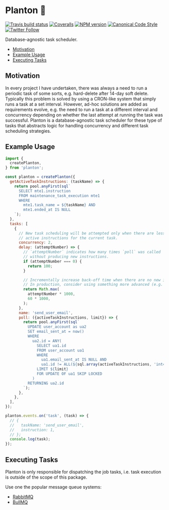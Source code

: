 # Planton 🐳

[![Travis build status](https://img.shields.io/travis/com/gajus/planton?style=flat-square)](https://travis-ci.com/gajus/planton)
[![Coveralls](https://img.shields.io/coveralls/gajus/planton.svg?style=flat-square)](https://coveralls.io/github/gajus/planton)
[![NPM version](http://img.shields.io/npm/v/planton.svg?style=flat-square)](https://www.npmjs.org/package/planton)
[![Canonical Code Style](https://img.shields.io/badge/code%20style-canonical-blue.svg?style=flat-square)](https://github.com/gajus/canonical)
[![Twitter Follow](https://img.shields.io/twitter/follow/kuizinas.svg?style=social&label=Follow)](https://twitter.com/kuizinas)

Database-agnostic task scheduler.

* [Motivation](#motivation)
* [Example Usage](#example-usage)
* [Executing Tasks](#executing-tasks)

## Motivation

In every project I have undertaken, there was always a need to run a periodic task of some sorts, e.g. hard-delete after 14-day soft delete. Typically this problem is solved by using a CRON-like system that simply runs a task at a set interval. However, ad-hoc solutions are added as requirements evolve, e.g. the need to run a task at a different interval and concurrency depending on whether the last attempt at running the task was successful. Planton is a database-agnostic task scheduler for these type of tasks that abstracts logic for handling concurrency and different task scheduling strategies.

## Example Usage

```js
import {
  createPlanton,
} from 'planton';

const planton = createPlanton({
  getActiveTaskInstructions: (taskName) => {
    return pool.anyFirst(sql`
      SELECT mte1.instruction
      FROM maintenance_task_execution mte1
      WHERE
        mte1.task_name = ${taskName} AND
        mte1.ended_at IS NULL
    `);
  },
  tasks: [
    {
      // New task scheduling will be attempted only when there are less than 2
      // active instructions for the current task.
      concurrency: 2,
      delay: (attemptNumber) => {
        // `attemptNumber` indicates how many times `poll` was called
        // without producing new instructions.
        if (attemptNumber === 0) {
          return 100;
        }

        // Incrementally increase back-off time when there are no new instructions.
        // In production, consider using something more advanced (e.g. https://www.npmjs.com/package/simple-backoff).
        return Math.max(
          attemptNumber * 1000,
          60 * 1000,
        );
      },
      name: 'send_user_email',
      poll: ({activeTaskInstructions, limit}) => {
        return pool.anyFirst(sql`
          UPDATE user_account as ua2
          SET email_sent_at = now()
          WHERE
            ua2.id = ANY(
              SELECT ua1.id
              FROM user_account ua1
              WHERE
                ua1.email_sent_at IS NULL AND
                ua1.id != ALL(${sql.array(activeTaskInstructions, 'int4')})
              LIMIT ${limit}
              FOR UPDATE OF ua1 SKIP LOCKED
            )
          RETURNING ua2.id
        `);
      },
    },
  ],
});

planton.events.on('task', (task) => {
  // {
  //   taskName: 'send_user_email',
  //   instruction: 1,
  // };
  console.log(task);
});

```

## Executing Tasks

Planton is only responsible for dispatching the job tasks, i.e. task execution is outside of the scope of this package.

Use one the popular message queue systems:

* [RabbitMQ](https://www.rabbitmq.com/)
* [BullMQ](https://github.com/taskforcesh/bullmq)
